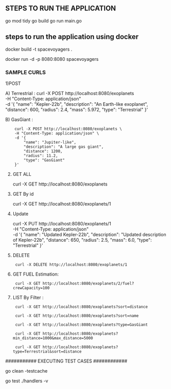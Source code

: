 ## STEPS TO RUN THE APPLICATION

go mod tidy
go build
go run main.go

## steps to run the application using docker 

docker build -t spacevoyagers .

docker run -d -p 8080:8080 spacevoyagers



### SAMPLE CURLS

1)POST

  A) Terrestrial :
        curl -X POST http://localhost:8080/exoplanets \
        -H "Content-Type: application/json" \
        -d '{
        "name": "Kepler-22b",
        "description": "An Earth-like exoplanet",
        "distance": 600,
        "radius": 2.4,
        "mass": 5.972, 
        "type": "Terrestrial"
        }'
  
  B) GasGiant :

        curl -X POST http://localhost:8080/exoplanets \
        -H "Content-Type: application/json" \
        -d '{
            "name": "Jupiter-like",
            "description": "A large gas giant",
            "distance": 1200,
            "radius": 11.2,
            "type": "GasGiant"
        }'

2) GET ALL

      curl -X GET http://localhost:8080/exoplanets

3) GET By id 

      curl -X GET http://localhost:8080/exoplanets/1

4) Update 

      curl -X PUT http://localhost:8080/exoplanets/1 \
        -H "Content-Type: application/json" \
        -d '{
            "name": "Updated Kepler-22b",
            "description": "Updated description of Kepler-22b",
            "distance": 650,
            "radius": 2.5,
            "mass": 6.0,
            "type": "Terrestrial"
        }'

5) DELETE 

        curl -X DELETE http://localhost:8080/exoplanets/1

6) GET FUEL Estimation:

        curl -X GET http://localhost:8080/exoplanets/2/fuel?crewCapacity=100

7) LIST By Filter :


        curl -X GET http://localhost:8080/exoplanets?sort=distance

        curl -X GET http://localhost:8080/exoplanets?sort=name

        curl -X GET http://localhost:8080/exoplanets?type=GasGiant

        curl -X GET http://localhost:8080/exoplanets?min_distance=1000&max_distance=5000

        curl -X GET http://localhost:8080/exoplanets?type=Terrestrial&sort=distance


########### EXECUTING TEST CASES ############

 go clean -testcache


 go test ./handlers -v
